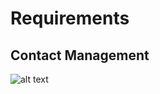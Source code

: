 # Requirements

## Contact Management
![alt text](https://www.erp-information.com/wp-content/uploads/2015/02/Contact-manager.jpg)